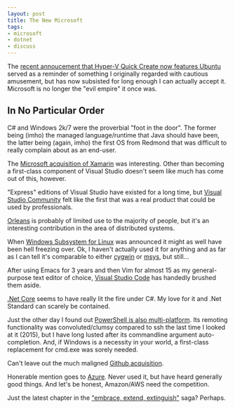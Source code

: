 ```yaml
---
layout: post
title: The New Microsoft
tags:
- microsoft
- dotnet
- discuss
---
```


The [recent annoucement that Hyper-V Quick Create now features Ubuntu](https://blogs.windows.com/buildingapps/2018/09/17/run-ubuntu-virtual-machines-made-even-easier-with-hyper-v-quick-create/) served as a reminder of something I originally regarded with cautious amusement, but has now subsisted for long enough I can actually accept it.  Microsoft is no longer the "evil empire" it once was.

## In No Particular Order

C# and Windows 2k/7 were the proverbial "foot in the door".  The former being (imho) the managed language/runtime that Java should have been, the latter being (again, imho) the first OS from Redmond that was difficult to really complain about as an end-user.

The [Microsoft acquisition of Xamarin](https://blogs.microsoft.com/blog/2016/02/24/microsoft-to-acquire-xamarin-and-empower-more-developers-to-build-apps-on-any-device/) was interesting.  Other than becoming a first-class component of Visual Studio doesn't seem like much has come out of this, however.

"Express" editions of Visual Studio have existed for a long time, but [Visual Studio Community](https://visualstudio.microsoft.com/vs/community/) felt like the first that was a real product that could be used by professionals.

[Orleans](https://dotnet.github.io/orleans/) is probably of limited use to the majority of people, but it's an interesting contribution in the area of distributed systems.

When [Windows Subsystem for Linux](https://docs.microsoft.com/en-us/windows/wsl/install-win10) was announced it might as well have been hell freezing over.  Ok, I haven't actually used it for anything and as far as I can tell it's comparable to either [cygwin](https://www.cygwin.com/) or [msys](http://mingw.org/wiki/msys), but still...

After using Emacs for 3 years and then Vim for almost 15 as my general-purpose text editor of choice, [Visual Studio Code](https://code.visualstudio.com/) has handedly brushed them aside.

[.Net Core](https://github.com/dotnet) seems to have really lit the fire under C#.  My love for it and .Net Standard can scarely be contained.

Just the other day I found out [PowerShell is also multi-platform](https://github.com/powershell/powershell).  Its remoting functionality was convoluted/clumsy compared to ssh the last time I looked at it (2015), but I have long lusted after its commandline argument auto-completion.  And, if Windows is a necessity in your world, a first-class replacement for cmd.exe was sorely needed.

Can't leave out the much maligned [Github acquisition](https://blogs.microsoft.com/blog/2018/06/04/microsoft-github-empowering-developers/).

Honerable mention goes to [Azure](https://azure.microsoft.com/en-us/).  Never used it, but have heard generally good things.  And let's be honest, Amazon/AWS need the competition.

Just the latest chapter in the ["embrace, extend, extinguish"](https://en.wikipedia.org/wiki/Embrace,_extend,_and_extinguish) saga?  Perhaps.